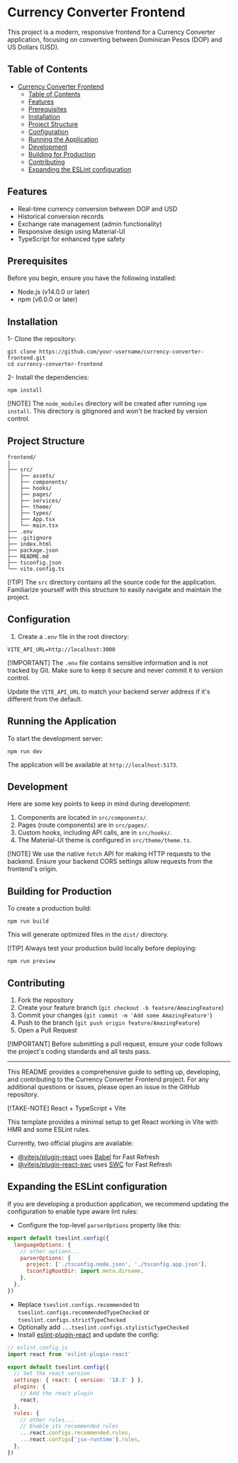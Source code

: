 # Currency Converter Frontend

This project is a modern, responsive frontend for a Currency Converter application, focusing on converting between Dominican Pesos (DOP) and US Dollars (USD).

## Table of Contents

- [Currency Converter Frontend](#currency-converter-frontend)
  - [Table of Contents](#table-of-contents)
  - [Features](#features)
  - [Prerequisites](#prerequisites)
  - [Installation](#installation)
  - [Project Structure](#project-structure)
  - [Configuration](#configuration)
  - [Running the Application](#running-the-application)
  - [Development](#development)
  - [Building for Production](#building-for-production)
  - [Contributing](#contributing)
  - [Expanding the ESLint configuration](#expanding-the-eslint-configuration)

## Features

- Real-time currency conversion between DOP and USD
- Historical conversion records
- Exchange rate management (admin functionality)
- Responsive design using Material-UI
- TypeScript for enhanced type safety

## Prerequisites

Before you begin, ensure you have the following installed:

- Node.js (v14.0.0 or later)
- npm (v6.0.0 or later)

## Installation

1- Clone the repository:

```shellscript
git clone https://github.com/your-username/currency-converter-frontend.git
cd currency-converter-frontend
```

2- Install the dependencies:

```shellscript
npm install
```

[!NOTE]
The `node_modules` directory will be created after running `npm install`. This directory is gitignored and won't be tracked by version control.

## Project Structure

```plaintext
frontend/
│
├── src/
│   ├── assets/
│   ├── components/
│   ├── hooks/
│   ├── pages/
│   ├── services/
│   ├── theme/
│   ├── types/
│   ├── App.tsx
│   └── main.tsx
├── .env
├── .gitignore
├── index.html
├── package.json
├── README.md
├── tsconfig.json
└── vite.config.ts
```

[!TIP]
The `src` directory contains all the source code for the application. Familiarize yourself with this structure to easily navigate and maintain the project.

## Configuration

1. Create a `.env` file in the root directory:

```plaintext
VITE_API_URL=http://localhost:3000
```

[!IMPORTANT]
The `.env` file contains sensitive information and is not tracked by Git. Make sure to keep it secure and never commit it to version control.

Update the `VITE_API_URL` to match your backend server address if it's different from the default.

## Running the Application

To start the development server:

```shellscript
npm run dev
```

The application will be available at `http://localhost:5173`.

## Development

Here are some key points to keep in mind during development:

1. Components are located in `src/components/`.
2. Pages (route components) are in `src/pages/`.
3. Custom hooks, including API calls, are in `src/hooks/`.
4. The Material-UI theme is configured in `src/theme/theme.ts`.

[!NOTE]
We use the native `fetch` API for making HTTP requests to the backend. Ensure your backend CORS settings allow requests from the frontend's origin.

## Building for Production

To create a production build:

```shellscript
npm run build
```

This will generate optimized files in the `dist/` directory.

[!TIP]
Always test your production build locally before deploying:

```shellscript
npm run preview
```

## Contributing

1. Fork the repository
2. Create your feature branch (`git checkout -b feature/AmazingFeature`)
3. Commit your changes (`git commit -m 'Add some AmazingFeature'`)
4. Push to the branch (`git push origin feature/AmazingFeature`)
5. Open a Pull Request

[!IMPORTANT]
Before submitting a pull request, ensure your code follows the project's coding standards and all tests pass.

---

This README provides a comprehensive guide to setting up, developing, and contributing to the Currency Converter Frontend project. For any additional questions or issues, please open an issue in the GitHub repository.

[!TAKE-NOTE] React + TypeScript + Vite

This template provides a minimal setup to get React working in Vite with HMR and some ESLint rules.

Currently, two official plugins are available:

- [@vitejs/plugin-react](https://github.com/vitejs/vite-plugin-react/blob/main/packages/plugin-react/README.md) uses [Babel](https://babeljs.io/) for Fast Refresh
- [@vitejs/plugin-react-swc](https://github.com/vitejs/vite-plugin-react-swc) uses [SWC](https://swc.rs/) for Fast Refresh

## Expanding the ESLint configuration

If you are developing a production application, we recommend updating the configuration to enable type aware lint rules:

- Configure the top-level `parserOptions` property like this:

```js
export default tseslint.config({
  languageOptions: {
    // other options...
    parserOptions: {
      project: ['./tsconfig.node.json', './tsconfig.app.json'],
      tsconfigRootDir: import.meta.dirname,
    },
  },
})
```

- Replace `tseslint.configs.recommended` to `tseslint.configs.recommendedTypeChecked` or `tseslint.configs.strictTypeChecked`
- Optionally add `...tseslint.configs.stylisticTypeChecked`
- Install [eslint-plugin-react](https://github.com/jsx-eslint/eslint-plugin-react) and update the config:

```js
// eslint.config.js
import react from 'eslint-plugin-react'

export default tseslint.config({
  // Set the react version
  settings: { react: { version: '18.3' } },
  plugins: {
    // Add the react plugin
    react,
  },
  rules: {
    // other rules...
    // Enable its recommended rules
    ...react.configs.recommended.rules,
    ...react.configs['jsx-runtime'].rules,
  },
})
```
